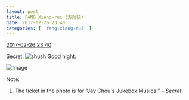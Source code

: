 ```yaml
---
layout: post
title: FANG Xiang-rui (方翔锐)
date: 2017-02-26 23:40
categories: [ 'fang-xiang-rui' ]
---
```


<div class="weibo-info">
  <a href="http://weibo.com/6117583008/ExnpWBVZI ">2017-02-26 23:40</a>
</div>

Secret. ![shush](http://img.t.sinajs.cn/t4/appstyle/expression/ext/normal/a6/x_org.gif) Good night.

<!-- more -->

![Image](http://wx3.sinaimg.cn/mw690/006G0KNGgy1fd4arzzv44j30i90z7go0.jpg)

Note:
1. The ticket in the photo is for “Jay Chou's Jukebox Musical” – *Secret*.
